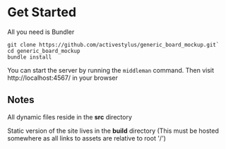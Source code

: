 # Get Started

All you need is Bundler

```
git clone https://github.com/activestylus/generic_board_mockup.git`
cd generic_board_mockup
bundle install
```

You can start the server by running the `middleman` command.
Then visit http://localhost:4567/ in your browser

## Notes

All dynamic files reside in the **src** directory

Static version of the site lives in the **build** directory
(This must be hosted somewhere as all links to assets are relative to root '/')

